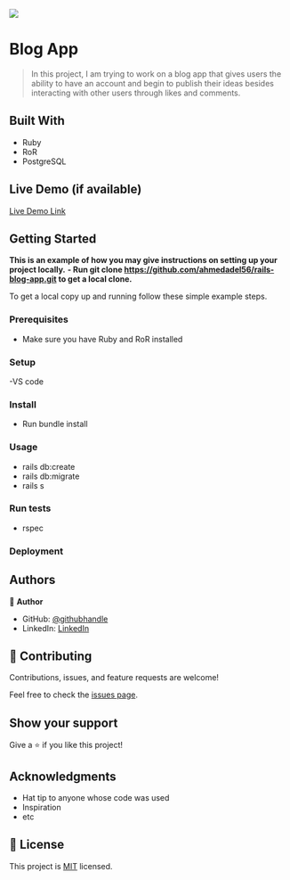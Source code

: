 ![](https://img.shields.io/badge/Microverse-blueviolet)

# Blog App 

> In this project, I am trying to work on a blog app that gives users the ability to have an account and begin to publish their ideas besides interacting with other users through likes and comments.

## Built With

- Ruby
- RoR
- PostgreSQL

## Live Demo (if available)

[Live Demo Link](https://livedemo.com)


## Getting Started

**This is an example of how you may give instructions on setting up your project locally.**
**- Run git clone https://github.com/ahmedadel56/rails-blog-app.git to get a local clone.**


To get a local copy up and running follow these simple example steps.

### Prerequisites
- Make sure you have Ruby and RoR installed

### Setup
-VS code
### Install
- Run bundle install

### Usage
- rails db:create
- rails db:migrate
- rails s
### Run tests
- rspec
### Deployment


## Authors

👤 **Author**

* GitHub: [@githubhandle](https://github.com/ahmedadel56)
* LinkedIn: [LinkedIn](https://www.linkedin.com/in/ahmed-adel56/)

## 🤝 Contributing

Contributions, issues, and feature requests are welcome!

Feel free to check the [issues page](../../issues/).

## Show your support

Give a ⭐️ if you like this project!

## Acknowledgments

- Hat tip to anyone whose code was used
- Inspiration
- etc

## 📝 License

This project is [MIT](./MIT.md) licensed.
